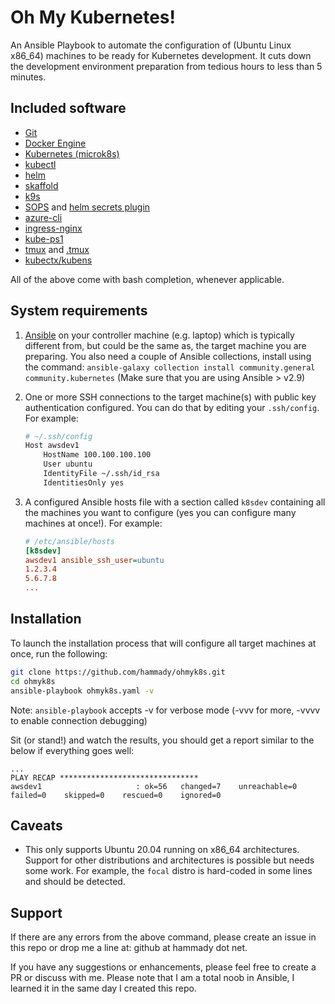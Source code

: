 # Oh My Kubernetes!
An Ansible Playbook to automate the configuration of (Ubuntu Linux x86_64) machines
to be ready for Kubernetes development. It cuts down the development
environment preparation from tedious hours to less than 5 minutes.

## Included software
- [Git](https://git-scm.com/)
- [Docker Engine](https://docs.docker.com/engine/install/ubuntu/)
- [Kubernetes (microk8s)](https://microk8s.io/)
- [kubectl](https://kubernetes.io/docs/tasks/tools/install-kubectl/)
- [helm](https://helm.sh/)
- [skaffold](https://skaffold.dev/)
- [k9s](https://github.com/derailed/k9s)
- [SOPS](https://github.com/mozilla/sops) and [helm secrets plugin](https://github.com/zendesk/helm-secrets)
- [azure-cli](https://docs.microsoft.com/en-us/cli/azure/)
- [ingress-nginx](https://kubernetes.github.io/ingress-nginx/)
- [kube-ps1](https://github.com/jonmosco/kube-ps1)
- [tmux](https://tmuxcheatsheet.com/) and [.tmux](https://github.com/gpakosz/.tmux)
- [kubectx/kubens](https://github.com/ahmetb/kubectx)

All of the above come with bash completion, whenever applicable.

## System requirements
1. [Ansible](https://docs.ansible.com/ansible/latest/installation_guide/intro_installation.html?extIdCarryOver=true&sc_cid=701f2000001OH7YAAW) on your controller machine (e.g. laptop) which is typically different from, but could be the same as, the target machine you are preparing. You also need a couple of Ansible collections, install using the command:
`ansible-galaxy collection install community.general community.kubernetes` (Make sure that you are using Ansible > v2.9)
1. One or more SSH connections to the target machine(s) with public key authentication configured. You can do that by editing your `.ssh/config`. For example:
    ```bash
    # ~/.ssh/config
    Host awsdev1
        HostName 100.100.100.100
        User ubuntu
        IdentityFile ~/.ssh/id_rsa
        IdentitiesOnly yes
    ```

1. A configured Ansible hosts file with a section called `k8sdev`
containing all the machines you want to configure (yes you can configure many machines at once!). For example:
    ```ini
    # /etc/ansible/hosts
    [k8sdev]
    awsdev1 ansible_ssh_user=ubuntu
    1.2.3.4
    5.6.7.8
    ...
    ```

## Installation
To launch the installation process that will configure all target
machines at once, run the following:
```bash
git clone https://github.com/hammady/ohmyk8s.git
cd ohmyk8s
ansible-playbook ohmyk8s.yaml -v
```
Note: `ansible-playbook` accepts -v for verbose mode (-vvv for more, -vvvv to enable connection debugging)

Sit (or stand!) and watch the results, you should get a report similar to the below if everything goes well:
```
...
PLAY RECAP *******************************
awsdev1                     : ok=56   changed=7    unreachable=0    failed=0    skipped=0    rescued=0    ignored=0   
```

## Caveats
- This only supports Ubuntu 20.04 running on x86_64 architectures.
Support for other distributions and architectures is possible but needs some work.
For example, the `focal` distro is hard-coded in some lines and should be detected.

## Support
If there are any errors from the above command, please create an issue in this repo or drop
me a line at: github at hammady dot net.

If you have any suggestions or enhancements, please feel free to create a PR or discuss
with me. Please note that I am a total noob in Ansible, I learned it in the same day
I created this repo.
